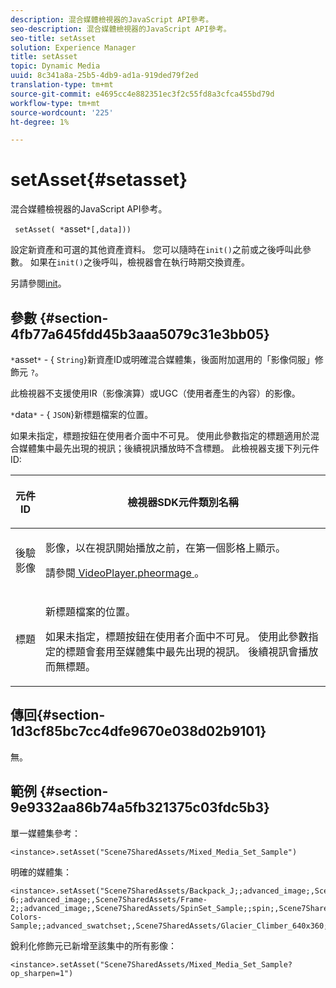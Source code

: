 ```yaml
---
description: 混合媒體檢視器的JavaScript API參考。
seo-description: 混合媒體檢視器的JavaScript API參考。
seo-title: setAsset
solution: Experience Manager
title: setAsset
topic: Dynamic Media
uuid: 8c341a8a-25b5-4db9-ad1a-919ded79f2ed
translation-type: tm+mt
source-git-commit: e4695cc4e882351ec3f2c55fd8a3cfca455bd79d
workflow-type: tm+mt
source-wordcount: '225'
ht-degree: 1%

---
```



# setAsset{#setasset}

混合媒體檢視器的JavaScript API參考。

` setAsset( *`asset`*[,data]))`

設定新資產和可選的其他資產資料。 您可以隨時在`init()`之前或之後呼叫此參數。 如果在`init()`之後呼叫，檢視器會在執行時期交換資產。

另請參閱[init](../../../c-html5-s7-aem-asset-viewers/c-html5-mixedmedia-viewer-about/c-html5-mixedmedia-viewer-javascriptapiref/r-html5-mixedmedia-javascriptapiref-init.md#reference-bb4428c155e541b79797f96e17c068ae)。

## 參數 {#section-4fb77a645fdd45b3aaa5079c31e3bb05}

`*`asset`*` - {  `String`}新資產ID或明確混合媒體集，後面附加選用的「影像伺服」修飾元 `?`。

此檢視器不支援使用IR（影像演算）或UGC（使用者產生的內容）的影像。

`*`data`*` - {  `JSON`}新標題檔案的位置。

如果未指定，標題按鈕在使用者介面中不可見。 使用此參數指定的標題適用於混合媒體集中最先出現的視訊；後續視訊播放時不含標題。 此檢視器支援下列元件ID:

<table id="table_7B5DD9303EF44ADD847B13FFEAD135D9"> 
 <thead> 
  <tr> 
   <th colname="col1" class="entry"> <p>元件ID </p> </th> 
   <th colname="col2" class="entry"> <p>檢視器SDK元件類別名稱 </p> </th> 
  </tr> 
 </thead>
 <tbody> 
  <tr> 
   <td colname="col1"> <p> <span class="codeph"> 後驗影像  </span> </p> </td> 
   <td colname="col2"> <p>影像，以在視訊開始播放之前，在第一個影格上顯示。 </p> <p>請參閱<a href="../../../c-html5-s7-aem-asset-viewers/c-html5-mixedmedia-viewer-about/r-html5-mixedmedia-viewer-config-attrib/r-html5-mixedmedia-viewer-config-attrib-videoplayer-posterimage.md#reference-f424ad0f278b4d14b86ea55e3a73c52b" format="dita" scope="local"> VideoPlayer.pheormage </a>。 </p> </td> 
  </tr> 
  <tr> 
   <td colname="col1"> <p> <span class="codeph"> 標題  </span> </p> </td> 
   <td colname="col2"> <p> 新標題檔案的位置。 </p> <p>如果未指定，標題按鈕在使用者介面中不可見。 使用此參數指定的標題會套用至媒體集中最先出現的視訊。 後續視訊會播放而無標題。 </p> </td> 
  </tr> 
 </tbody> 
</table>

## 傳回{#section-1d3cf85bc7cc4dfe9670e038d02b9101}

無。

## 範例 {#section-9e9332aa86b74a5fb321375c03fdc5b3}

單一媒體集參考：

```
<instance>.setAsset("Scene7SharedAssets/Mixed_Media_Set_Sample")
```

明確的媒體集：

```
<instance>.setAsset("Scene7SharedAssets/Backpack_J;;advanced_image;,Scene7SharedAssets/Frame-6;;advanced_image;,Scene7SharedAssets/Frame-2;;advanced_image;,Scene7SharedAssets/SpinSet_Sample;;spin;,Scene7SharedAssets/ImageSet-Colors-Sample;;advanced_swatchset;,Scene7SharedAssets/Glacier_Climber_640x360;Scene7SharedAssets/Glacier_Climber_640x360;video;")
```

銳利化修飾元已新增至該集中的所有影像：

```
<instance>.setAsset("Scene7SharedAssets/Mixed_Media_Set_Sample?op_sharpen=1")
```

